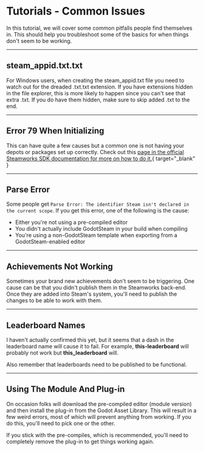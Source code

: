 # Tutorials - Common Issues

In this tutorial, we will cover some common pitfalls people find themselves in.  This should help you troubleshoot some of the basics for when things don't seem to be working.

---

## steam_appid.txt.txt

For Windows users, when creating the steam_appid.txt file you need to watch out for the dreaded .txt.txt extension.  If you have extensions hidden in the file explorer, this is more likely to happen since you can't see that extra .txt.  If you do have them hidden, make sure to skip added .txt to the end.

---

## Error 79 When Initializing

This can have quite a few causes but a common one is not having your depots or packages set up correctly.  Check out this [page in the official Steamworks SDK documentation for more on how to do it.](https://partner.steamgames.com/doc/store/application/packages){ target="_blank" }

---

## Parse Error

Some people get `Parse Error: The identifier Steam isn't declared in the current scope`.  If you get this error, one of the following is the cause:

- Either you're not using a pre-compiled editor
- You didn't actually include GodotSteam in your build when compiling
- You're using a non-GodotSteam template when exporting from a GodotSteam-enabled editor

---

## Achievements Not Working

Sometimes your brand new achievements don't seem to be triggering.  One cause can be that you didn't publish them in the Steamworks back-end.  Once they are added into Steam's system, you'll need to publish the changes to be able to work with them.

---

## Leaderboard Names

I haven't actually confirmed this yet, but it seems that a dash in the leaderboard name will cause it to fail.  For example, **this-leaderboard** will probably not work but **this_leaderboard** will.

Also remember that leaderboards need to be published to be functional.

---

## Using The Module And Plug-in

On occasion folks will download the pre-compiled editor (module version) and then install the plug-in from the Godot Asset Library.  This will result in a few weird errors, most of which will prevent anything from working.  If you do this, you'll need to pick one or the other.

If you stick with the pre-compiles, which is recommended, you'll need to completely remove the plug-in to get things working again.